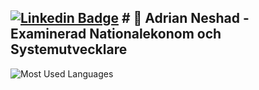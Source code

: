 [![Linkedin Badge](https://img.shields.io/badge/-LinkedIn-blue?style=flat&logo=Linkedin&logoColor=white&link=https://linkedin.com/in/adrian-neshad)](https://linkedin.com/in/adrian-neshad) # 👋 Adrian Neshad - Examinerad Nationalekonom och Systemutvecklare
---
![Most Used Languages](https://github-readme-stats.vercel.app/api/top-langs/?username=AdrianNeshad&layout=compact)
